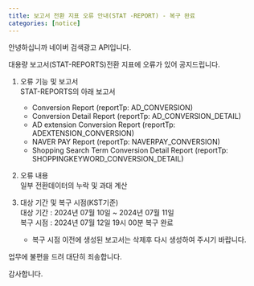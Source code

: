 ```yaml
---
title: 보고서 전환 지표 오류 안내(STAT -REPORT) - 복구 완료
categories: [notice]
---
```


안녕하십니까 네이버 검색광고 API입니다.<br>

대용량 보고서(STAT-REPORTS)전환 지표에 오류가 있어 공지드립니다. <br>

1. 오류 기능 및 보고서<br>
   STAT-REPORTS의 아래 보고서 <br>
   - Conversion Report (reportTp: AD_CONVERSION)<br>
   - Conversion Detail Report (reportTp: AD_CONVERSION_DETAIL)<br>
   - AD extension Conversion Report (reportTp: ADEXTENSION_CONVERSION)
   - NAVER PAY Report (reportTp: NAVERPAY_CONVERSION)<br>
   - Shopping Search Term Conversion Detail Report (reportTp: SHOPPINGKEYWORD_CONVERSION_DETAIL)<br>

2. 오류 내용<br>
    일부 전환데이터의 누락 및 과대 계산 <br> 

3. 대상 기간 및 복구 시점(KST기준)<br>
    대상 기간 : 2024년 07월 10일 ~ 2024년 07월 11일<br>
    복구 시점 : 2024년 07월 12일 19시 00분 복구 완료<br>
    * 복구 시점 이전에 생성된 보고서는 삭제후 다시 생성하여 주시기 바랍니다. <br>

    
업무에 불편을 드려 대단히 죄송합니다. 

감사합니다.    
  

